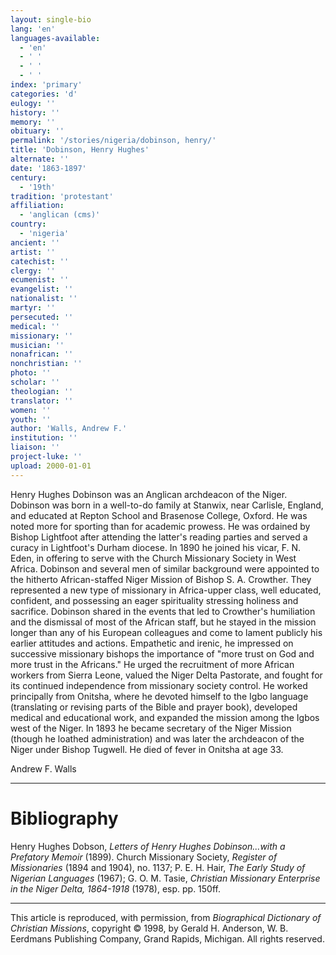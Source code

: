 ```yaml
---
layout: single-bio
lang: 'en'
languages-available:
  - 'en'
  - ' '
  - ' '
  - ' '
index: 'primary'
categories: 'd'
eulogy: ''
history: ''
memory: ''
obituary: ''
permalink: '/stories/nigeria/dobinson, henry/'
title: 'Dobinson, Henry Hughes'
alternate: ''
date: '1863-1897'
century:
  - '19th'
tradition: 'protestant'
affiliation:
  - 'anglican (cms)'
country:
  - 'nigeria'
ancient: ''
artist: ''
catechist: ''
clergy: ''
ecumenist: ''
evangelist: ''
nationalist: ''
martyr: ''
persecuted: ''
medical: ''
missionary: ''
musician: ''
nonafrican: ''
nonchristian: ''
photo: ''
scholar: ''
theologian: ''
translator: ''
women: ''
youth: ''
author: 'Walls, Andrew F.'
institution: ''
liaison: ''
project-luke: ''
upload: 2000-01-01
---
```



Henry Hughes Dobinson was an Anglican archdeacon of the Niger. Dobinson was born in a well-to-do family at Stanwix, near Carlisle, England, and educated at Repton School and Brasenose College, Oxford. He was noted more for sporting than for academic prowess. He was ordained by Bishop Lightfoot after attending the latter's reading parties and served a curacy in Lightfoot's Durham diocese. In 1890 he joined his vicar, F. N. Eden, in offering to serve with the Church Missionary Society in West Africa. Dobinson and several men of similar background were appointed to the hitherto African-staffed Niger Mission of Bishop S. A. Crowther. They represented a new type of missionary in Africa-upper class, well educated, confident, and possessing an eager spirituality stressing holiness and sacrifice. Dobinson shared in the events that led to Crowther's humiliation and the dismissal of most of the African staff, but he stayed in the mission longer than any of his European colleagues and come to lament publicly his earlier attitudes and actions. Empathetic and irenic, he impressed on successive missionary bishops the importance of "more trust on God and more trust in the Africans." He urged the recruitment of more African workers from Sierra Leone, valued the Niger Delta Pastorate, and fought for its continued independence from missionary society control. He worked principally from Onitsha, where he devoted himself to the Igbo language (translating or revising parts of the Bible and prayer book), developed medical and educational work, and expanded the mission among the Igbos west of the Niger. In 1893 he became secretary of the Niger Mission (though he loathed administration) and was later the archdeacon of the Niger under Bishop Tugwell. He died of fever in Onitsha at age 33.

Andrew F. Walls

---

# Bibliography

Henry Hughes Dobson, *Letters of Henry Hughes Dobinson...with a Prefatory Memoir* (1899). Church Missionary Society, *Register of Missionaries* (1894 and 1904), no. 1137; P. E. H. Hair, *The Early Study of Nigerian Languages* (1967); G. O. M. Tasie, *Christian Missionary Enterprise in the Niger Delta, 1864-1918* (1978), esp. pp. 150ff.

---

This article is reproduced, with permission, from *Biographical Dictionary of Christian Missions*, copyright © 1998, by Gerald H. Anderson, W. B. Eerdmans Publishing Company, Grand Rapids, Michigan. All rights reserved.